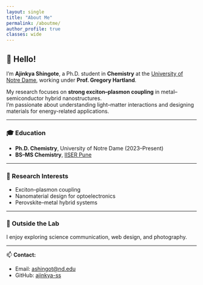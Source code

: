 ```yaml
---
layout: single
title: "About Me"
permalink: /aboutme/
author_profile: true
classes: wide
---
```

<style>
.page__content {
  margin-left: 50px !important;    /* space for profile card */
  margin-right: 0 !important;       /* remove extra blank margin on right */
  width: calc(100% - 340px) !important;  /* take remaining horizontal space */
  max-width: none !important;       /* override theme's default max width */
  padding-right: 30px !important;   /* small breathing room from edge */
}

@media screen and (max-width: 768px) {
  .page__content {
    margin-left: auto !important;
    margin-right: auto !important;
    width: 95% !important;
    padding: 0 !important;
  }
}
</style>


## 👋 Hello!

I’m **Ajinkya Shingote**, a Ph.D. student in **Chemistry** at the [University of Notre Dame](https://chemistry.nd.edu/), working under **Prof. Gregory Hartland**.

My research focuses on **strong exciton–plasmon coupling** in metal–semiconductor hybrid nanostructures.  
I’m passionate about understanding light–matter interactions and designing materials for energy-related applications.

---

### 🎓 Education

- **Ph.D. Chemistry**, University of Notre Dame (2023–Present)  
- **BS–MS Chemistry**, [IISER Pune](https://www.iiserpune.ac.in/)

---

### 🔬 Research Interests

- Exciton–plasmon coupling  
- Nanomaterial design for optoelectronics  
- Perovskite–metal hybrid systems

---

### 🌱 Outside the Lab

I enjoy exploring science communication, web design, and photography.

---

📫 **Contact:**  
- Email: ashingot@nd.edu  
- GitHub: [ajinkya-ss](https://github.com/ajinkya-ss)
